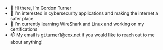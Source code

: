- 👋 Hi there, I’m Gordon Turner
- 👀 I’m interested in cybersecurity applications and making the internet a safer place
- 🌱 I’m currently learning WireShark and Linux and working on my certifications
- 📫 My email is gt.turner1@cox.net if you would like to reach out to me about anything!

<!---
gtturne1/gtturne1 is a ✨ special ✨ repository because its `README.md` (this file) appears on your GitHub profile.
You can click the Preview link to take a look at your changes.
--->
